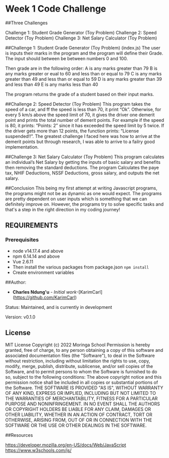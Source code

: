 # Week 1 Code Challenge

##Three Challenges 

Challenge 1: Student Grade Generator (Toy Problem)
Challenge 2: Speed Detector (Toy Problem)
Challenge 3: Net Salary Calculator (Toy Problem)


##Challenge 1: Student Grade Generator (Toy Problem) (index.js)
The user is inputs their marks in the program and the program will define their Grade. 
The input should between be between numbers 0 and 100. 

Then grade are in the following order:
    A is any marks greater than 79
    B is any marks greater or eual to 60 and less than or equal to 79 
    C is any marks greater than 49 and less than or equal to 59
    D is any marks greater than 39 and less than 49
    E is any marks less than 40

The program returns the grade of a student based on their input marks.


##Challenge 2: Speed Detector (Toy Problem) 
This program takes the speed of a car, and ff the speed is less than 70, it print “Ok”. 
Otherwise, for every 5 km/s above the speed limit of 70, it gives the driver one demerit point and prints the total number of demerit points.
For example if the speed is 80, it prints: “Points: 2” since it has exceeded the speed limit by 5 twice.
If the driver gets more than 12 points, the function prints: “License suspended!!”.
The greatest challenge I faced here was how to arrive at the demerit points but through research, I was able to arrive to a failry good implementation.


##Challenge 3: Net Salary Calculator (Toy Problem)
This program calculates an individual’s Net Salary by getting the inputs of basic salary and benefits then removing the standard deductions.
The program Calculates the paye tax, NHIF Deductions, NSSF Deductions, gross salary, and outputs the net salary. 


##Conclusion
This being my first attempt at writing Javascript programs, the programs might not be as dynamic as one would expect. The programs are pretty dependent on user inputs which is something that we can definitely improve on. However, the programs try to solve specific tasks and that's a step in the right direction in my coding journey!



## REQUIREMENTS
### Prerequisites
* node v14.17.4 and above
* npm 6.14.14 and above
* Vue 2.6.11
* Then install the various packages from package.json `npm install`
* Create environment variables

##Author: 
* **Charles Ndung'u** - *Initial work*-[KarimCarl] (https://github.com/KarimCarl)


Status:  Maintained, and is currently in development

Version:
    v0.1.0


## License
MIT License
Copyright (c) 2022 Moringa School
Permission is hereby granted, free of charge, to any person obtaining a copy
of this software and associated documentation files (the "Software"), to deal
in the Software without restriction, including without limitation the rights
to use, copy, modify, merge, publish, distribute, sublicense, and/or sell
copies of the Software, and to permit persons to whom the Software is
furnished to do so, subject to the following conditions:
The above copyright notice and this permission notice shall be included in all
copies or substantial portions of the Software.
THE SOFTWARE IS PROVIDED "AS IS", WITHOUT WARRANTY OF ANY KIND, EXPRESS OR
IMPLIED, INCLUDING BUT NOT LIMITED TO THE WARRANTIES OF MERCHANTABILITY,
FITNESS FOR A PARTICULAR PURPOSE AND NONINFRINGEMENT. IN NO EVENT SHALL THE
AUTHORS OR COPYRIGHT HOLDERS BE LIABLE FOR ANY CLAIM, DAMAGES OR OTHER
LIABILITY, WHETHER IN AN ACTION OF CONTRACT, TORT OR OTHERWISE, ARISING FROM,
OUT OF OR IN CONNECTION WITH THE SOFTWARE OR THE USE OR OTHER DEALINGS IN THE
SOFTWARE.


##Resources

https://developer.mozilla.org/en-US/docs/Web/JavaScript
https://www.w3schools.com/js/

